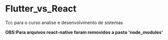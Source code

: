 # Flutter_vs_React
 Tcc para o curso analise e desenvolvimento de sistemas 

**OBS:Para arquivos react-native foram removidos a pasta 'node_modules'**